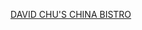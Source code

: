 <a href="https://sagar-aute.github.io/Restaurant-site-coursera/index.html" target="_blank" title="DAVID CHU'S CHINA BISTRO">DAVID CHU'S CHINA BISTRO</a>
